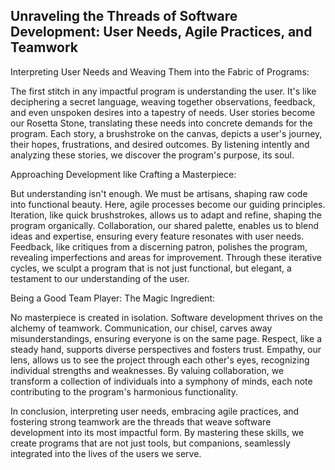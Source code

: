 ## Unraveling the Threads of Software Development: User Needs, Agile Practices, and Teamwork

Interpreting User Needs and Weaving Them into the Fabric of Programs:

The first stitch in any impactful program is understanding the user. It's like deciphering a secret language, weaving together observations, feedback, and even unspoken desires into a tapestry of needs. User stories become our Rosetta Stone, translating these needs into concrete demands for the program. Each story, a brushstroke on the canvas, depicts a user's journey, their hopes, frustrations, and desired outcomes. By listening intently and analyzing these stories, we discover the program's purpose, its soul.

Approaching Development like Crafting a Masterpiece:

But understanding isn't enough. We must be artisans, shaping raw code into functional beauty. Here, agile processes become our guiding principles. Iteration, like quick brushstrokes, allows us to adapt and refine, shaping the program organically. Collaboration, our shared palette, enables us to blend ideas and expertise, ensuring every feature resonates with user needs. Feedback, like critiques from a discerning patron, polishes the program, revealing imperfections and areas for improvement. Through these iterative cycles, we sculpt a program that is not just functional, but elegant, a testament to our understanding of the user.

Being a Good Team Player: The Magic Ingredient:

No masterpiece is created in isolation. Software development thrives on the alchemy of teamwork. Communication, our chisel, carves away misunderstandings, ensuring everyone is on the same page. Respect, like a steady hand, supports diverse perspectives and fosters trust. Empathy, our lens, allows us to see the project through each other's eyes, recognizing individual strengths and weaknesses. By valuing collaboration, we transform a collection of individuals into a symphony of minds, each note contributing to the program's harmonious functionality.

In conclusion, interpreting user needs, embracing agile practices, and fostering strong teamwork are the threads that weave software development into its most impactful form. By mastering these skills, we create programs that are not just tools, but companions, seamlessly integrated into the lives of the users we serve.

